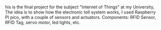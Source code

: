 his is the final project for the subject "Internet of Things" at my University,
The idea is to show how the electronic toll system works, I used Raspberry PI pico, with a couple of sensors and actuators.
Components: RFID Sensor, RFID Tag, servo motor, led lights, etc.
